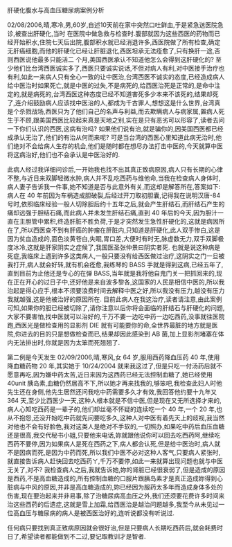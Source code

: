 肝硬化腹水与高血压糖尿病案例分析

02/08/2006,晴,寒冷,男,60岁,自述10天前在家中突然口吐鲜血,于是紧急送医院急诊,被查出肝硬化,当时 在医院中做急救与检查时.腹部就因为这些西医的药物而已经开始积水,住院七天后出院,腹部积水就已经消退许多,西医院做了所有检查,确定无肝癌细胞,而他的肝硬化已经让肝脏退化,西医坦承无法痊愈了,只有换肝一途,否则西医说他最多只能活二 个月,美国西医承认不知道他怎么会得到这肝硬化的? 至少他们比台湾西医诚实多了,西医只要诚实说话,不但对病人有利,对中医接手治疗也有利,如此一来病人只有全心一致的让中医治,台湾西医不诚实的态度,已经造成病人给中医治时如果死亡,就是中医的过失,不是病死的,给西医治死是正常的,是命中注定的,就是病死的,台湾西医这种态度已经不知道害死多少本来不该死的,结果却死了,连介绍鼓励病人应该找中医治的人,都成为千古罪人,想想这是什么世界,台湾真是个杀戮战场,西医只为了他们自己的名声与利益,而去欺瞒病人与病家属,置病人死生于不顾,跟美国西医比较起来真是天地之别,实在是只有恶劣可以形容了,读者去问一下你们认识的西医,这病有治吗? 如果他们说有治,就是骗你的,因美国西医都已经成承认无治了,他们的有治从何而来呢? 可是当台湾的西医心里知道此病无治时,他们绝对不会给病人生存的机会,他们是随时都在想尽办法打击中医的,今天就算中医将这病治好,他们也不会承认是中医治好的.

此病人经过我详细问诊后,一开始我也找不出其真正致病原因,病人只有长期的心律不整,与近日来双脚轻微水肿,病人并不乱吃西药与维他命,当我在检查病人身体时,病人妻子告诉我一件事,她不知道是否与此意外有关,而这却是解答所在,答案如下: 病人在 40 年前因为车祸造成胆破裂,后经过开刀取初胆囊,记得我在说明汉唐-84 号时,依照临床经验一般人切除胆后约十五年之后,就会产生肝结石,而肝结石产生的痛却远强于胆结石痛,而此病人并未发生肝结石痛,直到 40 年后的今天,因为胆汁一直在主胆管中累积,终造肝脏不胜负荷,于是才突然发生急性肝硬化的,这就是病因所在了,所以西医查不到有肝癌的肿瘤在肝脏内,只知道是肝硬化,此人双手惨白,这是因为贫血造成的,面色淡黄苍白,失眠,胃口差,大便时有时无,脉虚数无力,双手双脚极度冰冷,这就是肝家阴实之症候了,我国医圣张仲景曰阴实者死. 也就是说这种病是死症,我临床上遇到许多这类病人,一般只要没有给西医做过治疗,这阴实之门一旦被我打开,病人就会好转,就有机会痊愈,我练琴的 BASS 手就是得到这病,已经五年了,直到目前为止他还是专心的在弹 BASS,当年就是我将他自鬼门关一把抓回来的,现在正在开心的过日子中,还好他是来自波多黎各,这国家的人民是相信中医的,所以我治起是得心应手,根本不须要浪费时间去解释中医之好,所以我没有压力,越没有压力我就越强,这是他被治好的原因所在. 目前此病人在我这治疗,读者请注意,由此案例可知,如果你的胆已经被切除了,请你注意以后你将会面临的肝结石与肝硬化的问题,大家不要害怕,找中医就可以治好的,千万不要一边吃中药一边吃西药,没事就往医院跑,西医光是做检查用的显影剂 DIE 就有可能要你的命,全世界最脏的地方就是医院,你进去的目的只是想做检查而已,结果却因此感染到 AB 菌,加上显影剂堵塞在体内无法排出时,你就是因为太笨而死翘翘了.

第二例是今天发生 02/09/2006,晴,寒风,女 64 岁,服用西药降血压药 40 年,使用降血糖药物 20 年,其实她于 10/24/2004 就来我这过了,但是只吃一付汤药后就不愿意再吃,因为嫌中药太苦,近日来因为这西药已经无法控制血糖了,她已经使用 40unit 胰岛素,血糖仍然居高不下,所以她才再来找我的,够笨吧,我检查此妇人时他先生还在身侧,他先生居然还问我吃中药需要多久才有效,我回答他约要十九年又 364 天,至少比西医少一天,这种人根本就是不信中医,但是现在又无所选择才来的,病人心知吃西药是一辈子的,他们却丝毫不怀疑的连续吃一个 40 年,一个 20 年,也从不抱怨,还没开始吃中药就先问要吃多久,这种人对中医有着先天上的歧视,我当然对他也不会有好脸色,我对这类人是绝对不手软的,一切照办,如果吃中药后血压血糖还是很高,我交代秘书小姐,只要他来电话,妳就跟他说你可以回去吃西药阿,继续吃西药不要停,因为如果病人是死在西药之下,病人都会认死,但是给中医治时,病人就不是因病而死,是因为中药而死,所以我们中医不必对这种人客气,只要病人紧张时,就直接告诉病人赶快回去吃西药ㄚ,千万不要停,如此一来就算出现问题也就与中医无关了,对不? 我检查病人之后,我就告诉她,妳的肾脏已经很衰弱了,但是造成的原因是西药,不是高血糖造成的,所有控制血糖的口服片跟胰岛素才是真正造成妳得到心脏病与中风的原因,并非是高血糖造成的,妳已经因为服药太多年而造成身体多处的伤害,现在要治起来并非易事,除了治糖尿病高血压之外,我们还须要花费许多时间来治这些西药的后遗症,这就是雪上加霜,给西医治是越治问题越多,我至今从未见过一位高血压与糖尿病的病人是被西医治好的,连听说都没有听说过.

任何病只要找到真正致病原因就会很好治,但是只要病人长期吃西药后,就会耗费时日了,希望读者都能做到不二过,要记取教训才是智者.
